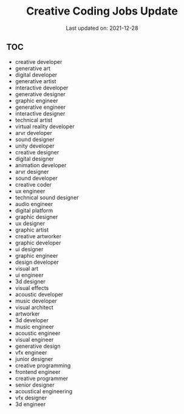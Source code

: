 <h1 align="center">Creative Coding Jobs Update</h1>
<p align="center">Last updated on: 2021-12-28</p>

## TOC


- <a src="https://github.com/linooohon/creative-coding-jobs-update/blob/main/JOBLIST/creative_developer.md" target="_blank">creative developer</a>
- <a src="https://github.com/linooohon/creative-coding-jobs-update/blob/main/JOBLIST/generative_art.md" target="_blank">generative art</a>
- <a src="https://github.com/linooohon/creative-coding-jobs-update/blob/main/JOBLIST/digital_developer.md" target="_blank">digital developer</a>
- <a src="https://github.com/linooohon/creative-coding-jobs-update/blob/main/JOBLIST/generative_artist.md" target="_blank">generative artist</a>
- <a src="https://github.com/linooohon/creative-coding-jobs-update/blob/main/JOBLIST/interactive_developer.md" target="_blank">interactive developer</a>
- <a src="https://github.com/linooohon/creative-coding-jobs-update/blob/main/JOBLIST/generative_designer.md" target="_blank">generative designer</a>
- <a src="https://github.com/linooohon/creative-coding-jobs-update/blob/main/JOBLIST/graphic_engineer.md" target="_blank">graphic engineer</a>
- <a src="https://github.com/linooohon/creative-coding-jobs-update/blob/main/JOBLIST/generative_engineer.md" target="_blank">generative engineer</a>
- <a src="https://github.com/linooohon/creative-coding-jobs-update/blob/main/JOBLIST/interactive_designer.md" target="_blank">interactive designer</a>
- <a src="https://github.com/linooohon/creative-coding-jobs-update/blob/main/JOBLIST/technical_artist.md" target="_blank">technical artist</a>
- <a src="https://github.com/linooohon/creative-coding-jobs-update/blob/main/JOBLIST/virtual_reality_developer.md" target="_blank">virtual reality developer</a>
- <a src="https://github.com/linooohon/creative-coding-jobs-update/blob/main/JOBLIST/arvr_developer.md" target="_blank">arvr developer</a>
- <a src="https://github.com/linooohon/creative-coding-jobs-update/blob/main/JOBLIST/sound_designer.md" target="_blank">sound designer</a>
- <a src="https://github.com/linooohon/creative-coding-jobs-update/blob/main/JOBLIST/unity_developer.md" target="_blank">unity developer</a>
- <a src="https://github.com/linooohon/creative-coding-jobs-update/blob/main/JOBLIST/creative_designer.md" target="_blank">creative designer</a>
- <a src="https://github.com/linooohon/creative-coding-jobs-update/blob/main/JOBLIST/digital_designer.md" target="_blank">digital designer</a>
- <a src="https://github.com/linooohon/creative-coding-jobs-update/blob/main/JOBLIST/animation_developer.md" target="_blank">animation developer</a>
- <a src="https://github.com/linooohon/creative-coding-jobs-update/blob/main/JOBLIST/arvr_designer.md" target="_blank">arvr designer</a>
- <a src="https://github.com/linooohon/creative-coding-jobs-update/blob/main/JOBLIST/sound_developer.md" target="_blank">sound developer</a>
- <a src="https://github.com/linooohon/creative-coding-jobs-update/blob/main/JOBLIST/creative_coder.md" target="_blank">creative coder</a>
- <a src="https://github.com/linooohon/creative-coding-jobs-update/blob/main/JOBLIST/ux_engineer.md" target="_blank">ux engineer</a>
- <a src="https://github.com/linooohon/creative-coding-jobs-update/blob/main/JOBLIST/technical_sound_designer.md" target="_blank">technical sound designer</a>
- <a src="https://github.com/linooohon/creative-coding-jobs-update/blob/main/JOBLIST/audio_engineer.md" target="_blank">audio engineer</a>
- <a src="https://github.com/linooohon/creative-coding-jobs-update/blob/main/JOBLIST/digital_platform.md" target="_blank">digital platform</a>
- <a src="https://github.com/linooohon/creative-coding-jobs-update/blob/main/JOBLIST/graphic_designer.md" target="_blank">graphic designer</a>
- <a src="https://github.com/linooohon/creative-coding-jobs-update/blob/main/JOBLIST/ux_designer.md" target="_blank">ux designer</a>
- <a src="https://github.com/linooohon/creative-coding-jobs-update/blob/main/JOBLIST/graphic_artist.md" target="_blank">graphic artist</a>
- <a src="https://github.com/linooohon/creative-coding-jobs-update/blob/main/JOBLIST/creative_artworker.md" target="_blank">creative artworker</a>
- <a src="https://github.com/linooohon/creative-coding-jobs-update/blob/main/JOBLIST/graphic_developer.md" target="_blank">graphic developer</a>
- <a src="https://github.com/linooohon/creative-coding-jobs-update/blob/main/JOBLIST/ui_designer.md" target="_blank">ui designer</a>
- <a src="https://github.com/linooohon/creative-coding-jobs-update/blob/main/JOBLIST/graphic_engineer.md" target="_blank">graphic engineer</a>
- <a src="https://github.com/linooohon/creative-coding-jobs-update/blob/main/JOBLIST/design_developer.md" target="_blank">design developer</a>
- <a src="https://github.com/linooohon/creative-coding-jobs-update/blob/main/JOBLIST/visual_art.md" target="_blank">visual art</a>
- <a src="https://github.com/linooohon/creative-coding-jobs-update/blob/main/JOBLIST/ui_engineer.md" target="_blank">ui engineer</a>
- <a src="https://github.com/linooohon/creative-coding-jobs-update/blob/main/JOBLIST/3d_designer.md" target="_blank">3d designer</a>
- <a src="https://github.com/linooohon/creative-coding-jobs-update/blob/main/JOBLIST/visual_effects.md" target="_blank">visual effects</a>
- <a src="https://github.com/linooohon/creative-coding-jobs-update/blob/main/JOBLIST/acoustic_developer.md" target="_blank">acoustic developer</a>
- <a src="https://github.com/linooohon/creative-coding-jobs-update/blob/main/JOBLIST/music_developer.md" target="_blank">music developer</a>
- <a src="https://github.com/linooohon/creative-coding-jobs-update/blob/main/JOBLIST/visual_architect.md" target="_blank">visual architect</a>
- <a src="https://github.com/linooohon/creative-coding-jobs-update/blob/main/JOBLIST/artworker.md" target="_blank">artworker</a>
- <a src="https://github.com/linooohon/creative-coding-jobs-update/blob/main/JOBLIST/3d_developer.md" target="_blank">3d developer</a>
- <a src="https://github.com/linooohon/creative-coding-jobs-update/blob/main/JOBLIST/music_engineer.md" target="_blank">music engineer</a>
- <a src="https://github.com/linooohon/creative-coding-jobs-update/blob/main/JOBLIST/acoustic_engineer.md" target="_blank">acoustic engineer</a>
- <a src="https://github.com/linooohon/creative-coding-jobs-update/blob/main/JOBLIST/visual_engineer.md" target="_blank">visual engineer</a>
- <a src="https://github.com/linooohon/creative-coding-jobs-update/blob/main/JOBLIST/generative_design.md" target="_blank">generative design</a>
- <a src="https://github.com/linooohon/creative-coding-jobs-update/blob/main/JOBLIST/vfx_engineer.md" target="_blank">vfx engineer</a>
- <a src="https://github.com/linooohon/creative-coding-jobs-update/blob/main/JOBLIST/junior_designer.md" target="_blank">junior designer</a>
- <a src="https://github.com/linooohon/creative-coding-jobs-update/blob/main/JOBLIST/creative_programming.md" target="_blank">creative programming</a>
- <a src="https://github.com/linooohon/creative-coding-jobs-update/blob/main/JOBLIST/frontend_engineer.md" target="_blank">frontend engineer</a>
- <a src="https://github.com/linooohon/creative-coding-jobs-update/blob/main/JOBLIST/creative_programmer.md" target="_blank">creative programmer</a>
- <a src="https://github.com/linooohon/creative-coding-jobs-update/blob/main/JOBLIST/senior_designer.md" target="_blank">senior designer</a>
- <a src="https://github.com/linooohon/creative-coding-jobs-update/blob/main/JOBLIST/acoustical_engineering.md" target="_blank">acoustical engineering</a>
- <a src="https://github.com/linooohon/creative-coding-jobs-update/blob/main/JOBLIST/vfx_designer.md" target="_blank">vfx designer</a>
- <a src="https://github.com/linooohon/creative-coding-jobs-update/blob/main/JOBLIST/3d_engineer.md" target="_blank">3d engineer</a>